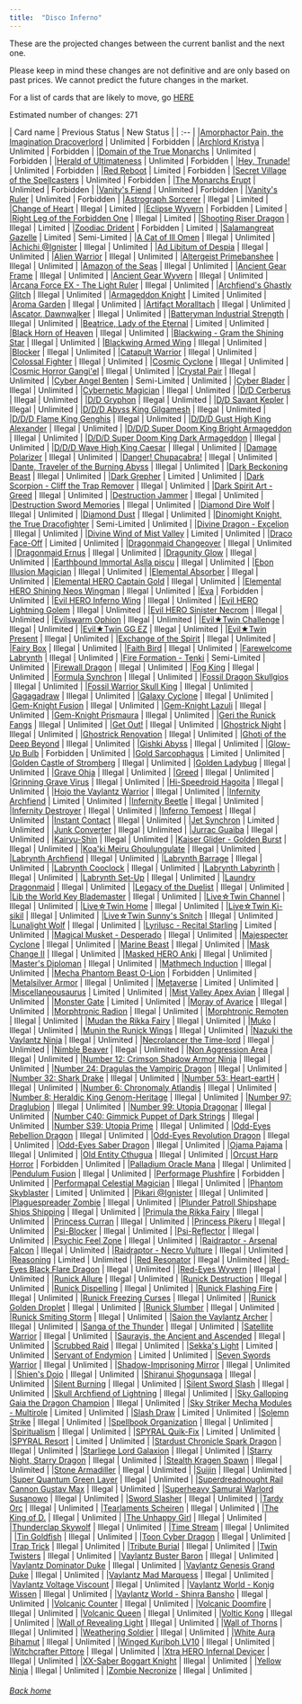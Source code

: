 ```yaml
---
title:  "Disco Inferno"
---
```


These are the projected changes between the current banlist and the next one.

Please keep in mind these changes are not definitive and are only based on past prices. We cannot predict the future changes in the market.

For a list of cards that are likely to move, go [HERE](closeprices)

Estimated number of changes: 271

| Card name | Previous Status | New Status |
| :-- |
|[Amorphactor Pain, the Imagination Dracoverlord](https://db.ygoprodeck.com/card/?search=Amorphactor%20Pain,%20the%20Imagination%20Dracoverlord) | Unlimited | Forbidden |
|[Archlord Kristya](https://db.ygoprodeck.com/card/?search=Archlord%20Kristya) | Unlimited | Forbidden |
|[Domain of the True Monarchs](https://db.ygoprodeck.com/card/?search=Domain%20of%20the%20True%20Monarchs) | Unlimited | Forbidden |
|[Herald of Ultimateness](https://db.ygoprodeck.com/card/?search=Herald%20of%20Ultimateness) | Unlimited | Forbidden |
|[Hey, Trunade!](https://db.ygoprodeck.com/card/?search=Hey,%20Trunade!) | Unlimited | Forbidden |
|[Red Reboot](https://db.ygoprodeck.com/card/?search=Red%20Reboot) | Limited | Forbidden |
|[Secret Village of the Spellcasters](https://db.ygoprodeck.com/card/?search=Secret%20Village%20of%20the%20Spellcasters) | Unlimited | Forbidden |
|[The Monarchs Erupt](https://db.ygoprodeck.com/card/?search=The%20Monarchs%20Erupt) | Unlimited | Forbidden |
|[Vanity's Fiend](https://db.ygoprodeck.com/card/?search=Vanity's%20Fiend) | Unlimited | Forbidden |
|[Vanity's Ruler](https://db.ygoprodeck.com/card/?search=Vanity's%20Ruler) | Unlimited | Forbidden |
|[Astrograph Sorcerer](https://db.ygoprodeck.com/card/?search=Astrograph%20Sorcerer) | Illegal | Limited |
|[Change of Heart](https://db.ygoprodeck.com/card/?search=Change%20of%20Heart) | Illegal | Limited |
|[Eclipse Wyvern](https://db.ygoprodeck.com/card/?search=Eclipse%20Wyvern) | Forbidden | Limited |
|[Right Leg of the Forbidden One](https://db.ygoprodeck.com/card/?search=Right%20Leg%20of%20the%20Forbidden%20One) | Illegal | Limited |
|[Shooting Riser Dragon](https://db.ygoprodeck.com/card/?search=Shooting%20Riser%20Dragon) | Illegal | Limited |
|[Zoodiac Drident](https://db.ygoprodeck.com/card/?search=Zoodiac%20Drident) | Forbidden | Limited |
|[Salamangreat Gazelle](https://db.ygoprodeck.com/card/?search=Salamangreat%20Gazelle) | Limited | Semi-Limited |
|[A Cat of Ill Omen](https://db.ygoprodeck.com/card/?search=A%20Cat%20of%20Ill%20Omen) | Illegal | Unlimited |
|[Achichi @Ignister](https://db.ygoprodeck.com/card/?search=Achichi%20@Ignister) | Illegal | Unlimited |
|[Ad Libitum of Despia](https://db.ygoprodeck.com/card/?search=Ad%20Libitum%20of%20Despia) | Illegal | Unlimited |
|[Alien Warrior](https://db.ygoprodeck.com/card/?search=Alien%20Warrior) | Illegal | Unlimited |
|[Altergeist Primebanshee](https://db.ygoprodeck.com/card/?search=Altergeist%20Primebanshee) | Illegal | Unlimited |
|[Amazon of the Seas](https://db.ygoprodeck.com/card/?search=Amazon%20of%20the%20Seas) | Illegal | Unlimited |
|[Ancient Gear Frame](https://db.ygoprodeck.com/card/?search=Ancient%20Gear%20Frame) | Illegal | Unlimited |
|[Ancient Gear Wyvern](https://db.ygoprodeck.com/card/?search=Ancient%20Gear%20Wyvern) | Illegal | Unlimited |
|[Arcana Force EX - The Light Ruler](https://db.ygoprodeck.com/card/?search=Arcana%20Force%20EX%20-%20The%20Light%20Ruler) | Illegal | Unlimited |
|[Archfiend's Ghastly Glitch](https://db.ygoprodeck.com/card/?search=Archfiend's%20Ghastly%20Glitch) | Illegal | Unlimited |
|[Armageddon Knight](https://db.ygoprodeck.com/card/?search=Armageddon%20Knight) | Limited | Unlimited |
|[Aroma Garden](https://db.ygoprodeck.com/card/?search=Aroma%20Garden) | Illegal | Unlimited |
|[Artifact Moralltach](https://db.ygoprodeck.com/card/?search=Artifact%20Moralltach) | Illegal | Unlimited |
|[Ascator, Dawnwalker](https://db.ygoprodeck.com/card/?search=Ascator,%20Dawnwalker) | Illegal | Unlimited |
|[Batteryman Industrial Strength](https://db.ygoprodeck.com/card/?search=Batteryman%20Industrial%20Strength) | Illegal | Unlimited |
|[Beatrice, Lady of the Eternal](https://db.ygoprodeck.com/card/?search=Beatrice,%20Lady%20of%20the%20Eternal) | Limited | Unlimited |
|[Black Horn of Heaven](https://db.ygoprodeck.com/card/?search=Black%20Horn%20of%20Heaven) | Illegal | Unlimited |
|[Blackwing - Gram the Shining Star](https://db.ygoprodeck.com/card/?search=Blackwing%20-%20Gram%20the%20Shining%20Star) | Illegal | Unlimited |
|[Blackwing Armed Wing](https://db.ygoprodeck.com/card/?search=Blackwing%20Armed%20Wing) | Illegal | Unlimited |
|[Blocker](https://db.ygoprodeck.com/card/?search=Blocker) | Illegal | Unlimited |
|[Catapult Warrior](https://db.ygoprodeck.com/card/?search=Catapult%20Warrior) | Illegal | Unlimited |
|[Colossal Fighter](https://db.ygoprodeck.com/card/?search=Colossal%20Fighter) | Illegal | Unlimited |
|[Cosmic Cyclone](https://db.ygoprodeck.com/card/?search=Cosmic%20Cyclone) | Illegal | Unlimited |
|[Cosmic Horror Gangi'el](https://db.ygoprodeck.com/card/?search=Cosmic%20Horror%20Gangi'el) | Illegal | Unlimited |
|[Crystal Pair](https://db.ygoprodeck.com/card/?search=Crystal%20Pair) | Illegal | Unlimited |
|[Cyber Angel Benten](https://db.ygoprodeck.com/card/?search=Cyber%20Angel%20Benten) | Semi-Limited | Unlimited |
|[Cyber Blader](https://db.ygoprodeck.com/card/?search=Cyber%20Blader) | Illegal | Unlimited |
|[Cybernetic Magician](https://db.ygoprodeck.com/card/?search=Cybernetic%20Magician) | Illegal | Unlimited |
|[D/D Cerberus](https://db.ygoprodeck.com/card/?search=D/D%20Cerberus) | Illegal | Unlimited |
|[D/D Gryphon](https://db.ygoprodeck.com/card/?search=D/D%20Gryphon) | Illegal | Unlimited |
|[D/D Savant Kepler](https://db.ygoprodeck.com/card/?search=D/D%20Savant%20Kepler) | Illegal | Unlimited |
|[D/D/D Abyss King Gilgamesh](https://db.ygoprodeck.com/card/?search=D/D/D%20Abyss%20King%20Gilgamesh) | Illegal | Unlimited |
|[D/D/D Flame King Genghis](https://db.ygoprodeck.com/card/?search=D/D/D%20Flame%20King%20Genghis) | Illegal | Unlimited |
|[D/D/D Gust High King Alexander](https://db.ygoprodeck.com/card/?search=D/D/D%20Gust%20High%20King%20Alexander) | Illegal | Unlimited |
|[D/D/D Super Doom King Bright Armageddon](https://db.ygoprodeck.com/card/?search=D/D/D%20Super%20Doom%20King%20Bright%20Armageddon) | Illegal | Unlimited |
|[D/D/D Super Doom King Dark Armageddon](https://db.ygoprodeck.com/card/?search=D/D/D%20Super%20Doom%20King%20Dark%20Armageddon) | Illegal | Unlimited |
|[D/D/D Wave High King Caesar](https://db.ygoprodeck.com/card/?search=D/D/D%20Wave%20High%20King%20Caesar) | Illegal | Unlimited |
|[Damage Polarizer](https://db.ygoprodeck.com/card/?search=Damage%20Polarizer) | Illegal | Unlimited |
|[Danger! Chupacabra!](https://db.ygoprodeck.com/card/?search=Danger!%20Chupacabra!) | Illegal | Unlimited |
|[Dante, Traveler of the Burning Abyss](https://db.ygoprodeck.com/card/?search=Dante,%20Traveler%20of%20the%20Burning%20Abyss) | Illegal | Unlimited |
|[Dark Beckoning Beast](https://db.ygoprodeck.com/card/?search=Dark%20Beckoning%20Beast) | Illegal | Unlimited |
|[Dark Grepher](https://db.ygoprodeck.com/card/?search=Dark%20Grepher) | Limited | Unlimited |
|[Dark Scorpion - Cliff the Trap Remover](https://db.ygoprodeck.com/card/?search=Dark%20Scorpion%20-%20Cliff%20the%20Trap%20Remover) | Illegal | Unlimited |
|[Dark Spirit Art - Greed](https://db.ygoprodeck.com/card/?search=Dark%20Spirit%20Art%20-%20Greed) | Illegal | Unlimited |
|[Destruction Jammer](https://db.ygoprodeck.com/card/?search=Destruction%20Jammer) | Illegal | Unlimited |
|[Destruction Sword Memories](https://db.ygoprodeck.com/card/?search=Destruction%20Sword%20Memories) | Illegal | Unlimited |
|[Diamond Dire Wolf](https://db.ygoprodeck.com/card/?search=Diamond%20Dire%20Wolf) | Illegal | Unlimited |
|[Diamond Dust](https://db.ygoprodeck.com/card/?search=Diamond%20Dust) | Illegal | Unlimited |
|[Dinomight Knight, the True Dracofighter](https://db.ygoprodeck.com/card/?search=Dinomight%20Knight,%20the%20True%20Dracofighter) | Semi-Limited | Unlimited |
|[Divine Dragon - Excelion](https://db.ygoprodeck.com/card/?search=Divine%20Dragon%20-%20Excelion) | Illegal | Unlimited |
|[Divine Wind of Mist Valley](https://db.ygoprodeck.com/card/?search=Divine%20Wind%20of%20Mist%20Valley) | Limited | Unlimited |
|[Draco Face-Off](https://db.ygoprodeck.com/card/?search=Draco%20Face-Off) | Limited | Unlimited |
|[Dragonmaid Changeover](https://db.ygoprodeck.com/card/?search=Dragonmaid%20Changeover) | Illegal | Unlimited |
|[Dragonmaid Ernus](https://db.ygoprodeck.com/card/?search=Dragonmaid%20Ernus) | Illegal | Unlimited |
|[Dragunity Glow](https://db.ygoprodeck.com/card/?search=Dragunity%20Glow) | Illegal | Unlimited |
|[Earthbound Immortal Aslla piscu](https://db.ygoprodeck.com/card/?search=Earthbound%20Immortal%20Aslla%20piscu) | Illegal | Unlimited |
|[Ebon Illusion Magician](https://db.ygoprodeck.com/card/?search=Ebon%20Illusion%20Magician) | Illegal | Unlimited |
|[Elemental Absorber](https://db.ygoprodeck.com/card/?search=Elemental%20Absorber) | Illegal | Unlimited |
|[Elemental HERO Captain Gold](https://db.ygoprodeck.com/card/?search=Elemental%20HERO%20Captain%20Gold) | Illegal | Unlimited |
|[Elemental HERO Shining Neos Wingman](https://db.ygoprodeck.com/card/?search=Elemental%20HERO%20Shining%20Neos%20Wingman) | Illegal | Unlimited |
|[Eva](https://db.ygoprodeck.com/card/?search=Eva) | Forbidden | Unlimited |
|[Evil HERO Inferno Wing](https://db.ygoprodeck.com/card/?search=Evil%20HERO%20Inferno%20Wing) | Illegal | Unlimited |
|[Evil HERO Lightning Golem](https://db.ygoprodeck.com/card/?search=Evil%20HERO%20Lightning%20Golem) | Illegal | Unlimited |
|[Evil HERO Sinister Necrom](https://db.ygoprodeck.com/card/?search=Evil%20HERO%20Sinister%20Necrom) | Illegal | Unlimited |
|[Evilswarm Ophion](https://db.ygoprodeck.com/card/?search=Evilswarm%20Ophion) | Illegal | Unlimited |
|[Evil★Twin Challenge](https://db.ygoprodeck.com/card/?search=Evil★Twin%20Challenge) | Illegal | Unlimited |
|[Evil★Twin GG EZ](https://db.ygoprodeck.com/card/?search=Evil★Twin%20GG%20EZ) | Illegal | Unlimited |
|[Evil★Twin Present](https://db.ygoprodeck.com/card/?search=Evil★Twin%20Present) | Illegal | Unlimited |
|[Exchange of the Spirit](https://db.ygoprodeck.com/card/?search=Exchange%20of%20the%20Spirit) | Illegal | Unlimited |
|[Fairy Box](https://db.ygoprodeck.com/card/?search=Fairy%20Box) | Illegal | Unlimited |
|[Faith Bird](https://db.ygoprodeck.com/card/?search=Faith%20Bird) | Illegal | Unlimited |
|[Farewelcome Labrynth](https://db.ygoprodeck.com/card/?search=Farewelcome%20Labrynth) | Illegal | Unlimited |
|[Fire Formation - Tenki](https://db.ygoprodeck.com/card/?search=Fire%20Formation%20-%20Tenki) | Semi-Limited | Unlimited |
|[Firewall Dragon](https://db.ygoprodeck.com/card/?search=Firewall%20Dragon) | Illegal | Unlimited |
|[Fog King](https://db.ygoprodeck.com/card/?search=Fog%20King) | Illegal | Unlimited |
|[Formula Synchron](https://db.ygoprodeck.com/card/?search=Formula%20Synchron) | Illegal | Unlimited |
|[Fossil Dragon Skullgios](https://db.ygoprodeck.com/card/?search=Fossil%20Dragon%20Skullgios) | Illegal | Unlimited |
|[Fossil Warrior Skull King](https://db.ygoprodeck.com/card/?search=Fossil%20Warrior%20Skull%20King) | Illegal | Unlimited |
|[Gagagadraw](https://db.ygoprodeck.com/card/?search=Gagagadraw) | Illegal | Unlimited |
|[Galaxy Cyclone](https://db.ygoprodeck.com/card/?search=Galaxy%20Cyclone) | Illegal | Unlimited |
|[Gem-Knight Fusion](https://db.ygoprodeck.com/card/?search=Gem-Knight%20Fusion) | Illegal | Unlimited |
|[Gem-Knight Lazuli](https://db.ygoprodeck.com/card/?search=Gem-Knight%20Lazuli) | Illegal | Unlimited |
|[Gem-Knight Prismaura](https://db.ygoprodeck.com/card/?search=Gem-Knight%20Prismaura) | Illegal | Unlimited |
|[Geri the Runick Fangs](https://db.ygoprodeck.com/card/?search=Geri%20the%20Runick%20Fangs) | Illegal | Unlimited |
|[Get Out!](https://db.ygoprodeck.com/card/?search=Get%20Out!) | Illegal | Unlimited |
|[Ghostrick Night](https://db.ygoprodeck.com/card/?search=Ghostrick%20Night) | Illegal | Unlimited |
|[Ghostrick Renovation](https://db.ygoprodeck.com/card/?search=Ghostrick%20Renovation) | Illegal | Unlimited |
|[Ghoti of the Deep Beyond](https://db.ygoprodeck.com/card/?search=Ghoti%20of%20the%20Deep%20Beyond) | Illegal | Unlimited |
|[Gishki Abyss](https://db.ygoprodeck.com/card/?search=Gishki%20Abyss) | Illegal | Unlimited |
|[Glow-Up Bulb](https://db.ygoprodeck.com/card/?search=Glow-Up%20Bulb) | Forbidden | Unlimited |
|[Gold Sarcophagus](https://db.ygoprodeck.com/card/?search=Gold%20Sarcophagus) | Limited | Unlimited |
|[Golden Castle of Stromberg](https://db.ygoprodeck.com/card/?search=Golden%20Castle%20of%20Stromberg) | Illegal | Unlimited |
|[Golden Ladybug](https://db.ygoprodeck.com/card/?search=Golden%20Ladybug) | Illegal | Unlimited |
|[Grave Ohja](https://db.ygoprodeck.com/card/?search=Grave%20Ohja) | Illegal | Unlimited |
|[Greed](https://db.ygoprodeck.com/card/?search=Greed) | Illegal | Unlimited |
|[Grinning Grave Virus](https://db.ygoprodeck.com/card/?search=Grinning%20Grave%20Virus) | Illegal | Unlimited |
|[Hi-Speedroid Hagoita](https://db.ygoprodeck.com/card/?search=Hi-Speedroid%20Hagoita) | Illegal | Unlimited |
|[Hojo the Vaylantz Warrior](https://db.ygoprodeck.com/card/?search=Hojo%20the%20Vaylantz%20Warrior) | Illegal | Unlimited |
|[Infernity Archfiend](https://db.ygoprodeck.com/card/?search=Infernity%20Archfiend) | Limited | Unlimited |
|[Infernity Beetle](https://db.ygoprodeck.com/card/?search=Infernity%20Beetle) | Illegal | Unlimited |
|[Infernity Destroyer](https://db.ygoprodeck.com/card/?search=Infernity%20Destroyer) | Illegal | Unlimited |
|[Inferno Tempest](https://db.ygoprodeck.com/card/?search=Inferno%20Tempest) | Illegal | Unlimited |
|[Instant Contact](https://db.ygoprodeck.com/card/?search=Instant%20Contact) | Illegal | Unlimited |
|[Jet Synchron](https://db.ygoprodeck.com/card/?search=Jet%20Synchron) | Limited | Unlimited |
|[Junk Converter](https://db.ygoprodeck.com/card/?search=Junk%20Converter) | Illegal | Unlimited |
|[Jurrac Guaiba](https://db.ygoprodeck.com/card/?search=Jurrac%20Guaiba) | Illegal | Unlimited |
|[Kairyu-Shin](https://db.ygoprodeck.com/card/?search=Kairyu-Shin) | Illegal | Unlimited |
|[Kaiser Glider - Golden Burst](https://db.ygoprodeck.com/card/?search=Kaiser%20Glider%20-%20Golden%20Burst) | Illegal | Unlimited |
|[Koa'ki Meiru Ghoulungulate](https://db.ygoprodeck.com/card/?search=Koa'ki%20Meiru%20Ghoulungulate) | Illegal | Unlimited |
|[Labrynth Archfiend](https://db.ygoprodeck.com/card/?search=Labrynth%20Archfiend) | Illegal | Unlimited |
|[Labrynth Barrage](https://db.ygoprodeck.com/card/?search=Labrynth%20Barrage) | Illegal | Unlimited |
|[Labrynth Cooclock](https://db.ygoprodeck.com/card/?search=Labrynth%20Cooclock) | Illegal | Unlimited |
|[Labrynth Labyrinth](https://db.ygoprodeck.com/card/?search=Labrynth%20Labyrinth) | Illegal | Unlimited |
|[Labrynth Set-Up](https://db.ygoprodeck.com/card/?search=Labrynth%20Set-Up) | Illegal | Unlimited |
|[Laundry Dragonmaid](https://db.ygoprodeck.com/card/?search=Laundry%20Dragonmaid) | Illegal | Unlimited |
|[Legacy of the Duelist](https://db.ygoprodeck.com/card/?search=Legacy%20of%20the%20Duelist) | Illegal | Unlimited |
|[Lib the World Key Blademaster](https://db.ygoprodeck.com/card/?search=Lib%20the%20World%20Key%20Blademaster) | Illegal | Unlimited |
|[Live☆Twin Channel](https://db.ygoprodeck.com/card/?search=Live☆Twin%20Channel) | Illegal | Unlimited |
|[Live☆Twin Home](https://db.ygoprodeck.com/card/?search=Live☆Twin%20Home) | Illegal | Unlimited |
|[Live☆Twin Ki-sikil](https://db.ygoprodeck.com/card/?search=Live☆Twin%20Ki-sikil) | Illegal | Unlimited |
|[Live☆Twin Sunny's Snitch](https://db.ygoprodeck.com/card/?search=Live☆Twin%20Sunny's%20Snitch) | Illegal | Unlimited |
|[Lunalight Wolf](https://db.ygoprodeck.com/card/?search=Lunalight%20Wolf) | Illegal | Unlimited |
|[Lyrilusc - Recital Starling](https://db.ygoprodeck.com/card/?search=Lyrilusc%20-%20Recital%20Starling) | Limited | Unlimited |
|[Magical Musket - Desperado](https://db.ygoprodeck.com/card/?search=Magical%20Musket%20-%20Desperado) | Illegal | Unlimited |
|[Majespecter Cyclone](https://db.ygoprodeck.com/card/?search=Majespecter%20Cyclone) | Illegal | Unlimited |
|[Marine Beast](https://db.ygoprodeck.com/card/?search=Marine%20Beast) | Illegal | Unlimited |
|[Mask Change II](https://db.ygoprodeck.com/card/?search=Mask%20Change%20II) | Illegal | Unlimited |
|[Masked HERO Anki](https://db.ygoprodeck.com/card/?search=Masked%20HERO%20Anki) | Illegal | Unlimited |
|[Master's Diploman](https://db.ygoprodeck.com/card/?search=Master's%20Diploman) | Illegal | Unlimited |
|[Mathmech Induction](https://db.ygoprodeck.com/card/?search=Mathmech%20Induction) | Illegal | Unlimited |
|[Mecha Phantom Beast O-Lion](https://db.ygoprodeck.com/card/?search=Mecha%20Phantom%20Beast%20O-Lion) | Forbidden | Unlimited |
|[Metalsilver Armor](https://db.ygoprodeck.com/card/?search=Metalsilver%20Armor) | Illegal | Unlimited |
|[Metaverse](https://db.ygoprodeck.com/card/?search=Metaverse) | Limited | Unlimited |
|[Miscellaneousaurus](https://db.ygoprodeck.com/card/?search=Miscellaneousaurus) | Limited | Unlimited |
|[Mist Valley Apex Avian](https://db.ygoprodeck.com/card/?search=Mist%20Valley%20Apex%20Avian) | Illegal | Unlimited |
|[Monster Gate](https://db.ygoprodeck.com/card/?search=Monster%20Gate) | Limited | Unlimited |
|[Moray of Avarice](https://db.ygoprodeck.com/card/?search=Moray%20of%20Avarice) | Illegal | Unlimited |
|[Morphtronic Radion](https://db.ygoprodeck.com/card/?search=Morphtronic%20Radion) | Illegal | Unlimited |
|[Morphtronic Remoten](https://db.ygoprodeck.com/card/?search=Morphtronic%20Remoten) | Illegal | Unlimited |
|[Mudan the Rikka Fairy](https://db.ygoprodeck.com/card/?search=Mudan%20the%20Rikka%20Fairy) | Illegal | Unlimited |
|[Muko](https://db.ygoprodeck.com/card/?search=Muko) | Illegal | Unlimited |
|[Munin the Runick Wings](https://db.ygoprodeck.com/card/?search=Munin%20the%20Runick%20Wings) | Illegal | Unlimited |
|[Nazuki the Vaylantz Ninja](https://db.ygoprodeck.com/card/?search=Nazuki%20the%20Vaylantz%20Ninja) | Illegal | Unlimited |
|[Necrolancer the Time-lord](https://db.ygoprodeck.com/card/?search=Necrolancer%20the%20Time-lord) | Illegal | Unlimited |
|[Nimble Beaver](https://db.ygoprodeck.com/card/?search=Nimble%20Beaver) | Illegal | Unlimited |
|[Non Aggression Area](https://db.ygoprodeck.com/card/?search=Non%20Aggression%20Area) | Illegal | Unlimited |
|[Number 12: Crimson Shadow Armor Ninja](https://db.ygoprodeck.com/card/?search=Number%2012:%20Crimson%20Shadow%20Armor%20Ninja) | Illegal | Unlimited |
|[Number 24: Dragulas the Vampiric Dragon](https://db.ygoprodeck.com/card/?search=Number%2024:%20Dragulas%20the%20Vampiric%20Dragon) | Illegal | Unlimited |
|[Number 32: Shark Drake](https://db.ygoprodeck.com/card/?search=Number%2032:%20Shark%20Drake) | Illegal | Unlimited |
|[Number 53: Heart-eartH](https://db.ygoprodeck.com/card/?search=Number%2053:%20Heart-eartH) | Illegal | Unlimited |
|[Number 6: Chronomaly Atlandis](https://db.ygoprodeck.com/card/?search=Number%206:%20Chronomaly%20Atlandis) | Illegal | Unlimited |
|[Number 8: Heraldic King Genom-Heritage](https://db.ygoprodeck.com/card/?search=Number%208:%20Heraldic%20King%20Genom-Heritage) | Illegal | Unlimited |
|[Number 97: Draglubion](https://db.ygoprodeck.com/card/?search=Number%2097:%20Draglubion) | Illegal | Unlimited |
|[Number 99: Utopia Dragonar](https://db.ygoprodeck.com/card/?search=Number%2099:%20Utopia%20Dragonar) | Illegal | Unlimited |
|[Number C40: Gimmick Puppet of Dark Strings](https://db.ygoprodeck.com/card/?search=Number%20C40:%20Gimmick%20Puppet%20of%20Dark%20Strings) | Illegal | Unlimited |
|[Number S39: Utopia Prime](https://db.ygoprodeck.com/card/?search=Number%20S39:%20Utopia%20Prime) | Illegal | Unlimited |
|[Odd-Eyes Rebellion Dragon](https://db.ygoprodeck.com/card/?search=Odd-Eyes%20Rebellion%20Dragon) | Illegal | Unlimited |
|[Odd-Eyes Revolution Dragon](https://db.ygoprodeck.com/card/?search=Odd-Eyes%20Revolution%20Dragon) | Illegal | Unlimited |
|[Odd-Eyes Saber Dragon](https://db.ygoprodeck.com/card/?search=Odd-Eyes%20Saber%20Dragon) | Illegal | Unlimited |
|[Ojama Pajama](https://db.ygoprodeck.com/card/?search=Ojama%20Pajama) | Illegal | Unlimited |
|[Old Entity Cthugua](https://db.ygoprodeck.com/card/?search=Old%20Entity%20Cthugua) | Illegal | Unlimited |
|[Orcust Harp Horror](https://db.ygoprodeck.com/card/?search=Orcust%20Harp%20Horror) | Forbidden | Unlimited |
|[Palladium Oracle Mana](https://db.ygoprodeck.com/card/?search=Palladium%20Oracle%20Mana) | Illegal | Unlimited |
|[Pendulum Fusion](https://db.ygoprodeck.com/card/?search=Pendulum%20Fusion) | Illegal | Unlimited |
|[Performage Plushfire](https://db.ygoprodeck.com/card/?search=Performage%20Plushfire) | Forbidden | Unlimited |
|[Performapal Celestial Magician](https://db.ygoprodeck.com/card/?search=Performapal%20Celestial%20Magician) | Illegal | Unlimited |
|[Phantom Skyblaster](https://db.ygoprodeck.com/card/?search=Phantom%20Skyblaster) | Limited | Unlimited |
|[Pikari @Ignister](https://db.ygoprodeck.com/card/?search=Pikari%20@Ignister) | Illegal | Unlimited |
|[Plaguespreader Zombie](https://db.ygoprodeck.com/card/?search=Plaguespreader%20Zombie) | Illegal | Unlimited |
|[Plunder Patroll Shipshape Ships Shipping](https://db.ygoprodeck.com/card/?search=Plunder%20Patroll%20Shipshape%20Ships%20Shipping) | Illegal | Unlimited |
|[Primula the Rikka Fairy](https://db.ygoprodeck.com/card/?search=Primula%20the%20Rikka%20Fairy) | Illegal | Unlimited |
|[Princess Curran](https://db.ygoprodeck.com/card/?search=Princess%20Curran) | Illegal | Unlimited |
|[Princess Pikeru](https://db.ygoprodeck.com/card/?search=Princess%20Pikeru) | Illegal | Unlimited |
|[Psi-Blocker](https://db.ygoprodeck.com/card/?search=Psi-Blocker) | Illegal | Unlimited |
|[Psi-Reflector](https://db.ygoprodeck.com/card/?search=Psi-Reflector) | Illegal | Unlimited |
|[Psychic Feel Zone](https://db.ygoprodeck.com/card/?search=Psychic%20Feel%20Zone) | Illegal | Unlimited |
|[Raidraptor - Arsenal Falcon](https://db.ygoprodeck.com/card/?search=Raidraptor%20-%20Arsenal%20Falcon) | Illegal | Unlimited |
|[Raidraptor - Necro Vulture](https://db.ygoprodeck.com/card/?search=Raidraptor%20-%20Necro%20Vulture) | Illegal | Unlimited |
|[Reasoning](https://db.ygoprodeck.com/card/?search=Reasoning) | Limited | Unlimited |
|[Red Resonator](https://db.ygoprodeck.com/card/?search=Red%20Resonator) | Illegal | Unlimited |
|[Red-Eyes Black Flare Dragon](https://db.ygoprodeck.com/card/?search=Red-Eyes%20Black%20Flare%20Dragon) | Illegal | Unlimited |
|[Red-Eyes Wyvern](https://db.ygoprodeck.com/card/?search=Red-Eyes%20Wyvern) | Illegal | Unlimited |
|[Runick Allure](https://db.ygoprodeck.com/card/?search=Runick%20Allure) | Illegal | Unlimited |
|[Runick Destruction](https://db.ygoprodeck.com/card/?search=Runick%20Destruction) | Illegal | Unlimited |
|[Runick Dispelling](https://db.ygoprodeck.com/card/?search=Runick%20Dispelling) | Illegal | Unlimited |
|[Runick Flashing Fire](https://db.ygoprodeck.com/card/?search=Runick%20Flashing%20Fire) | Illegal | Unlimited |
|[Runick Freezing Curses](https://db.ygoprodeck.com/card/?search=Runick%20Freezing%20Curses) | Illegal | Unlimited |
|[Runick Golden Droplet](https://db.ygoprodeck.com/card/?search=Runick%20Golden%20Droplet) | Illegal | Unlimited |
|[Runick Slumber](https://db.ygoprodeck.com/card/?search=Runick%20Slumber) | Illegal | Unlimited |
|[Runick Smiting Storm](https://db.ygoprodeck.com/card/?search=Runick%20Smiting%20Storm) | Illegal | Unlimited |
|[Saion the Vaylantz Archer](https://db.ygoprodeck.com/card/?search=Saion%20the%20Vaylantz%20Archer) | Illegal | Unlimited |
|[Sanga of the Thunder](https://db.ygoprodeck.com/card/?search=Sanga%20of%20the%20Thunder) | Illegal | Unlimited |
|[Satellite Warrior](https://db.ygoprodeck.com/card/?search=Satellite%20Warrior) | Illegal | Unlimited |
|[Sauravis, the Ancient and Ascended](https://db.ygoprodeck.com/card/?search=Sauravis,%20the%20Ancient%20and%20Ascended) | Illegal | Unlimited |
|[Scrubbed Raid](https://db.ygoprodeck.com/card/?search=Scrubbed%20Raid) | Illegal | Unlimited |
|[Sekka's Light](https://db.ygoprodeck.com/card/?search=Sekka's%20Light) | Limited | Unlimited |
|[Servant of Endymion](https://db.ygoprodeck.com/card/?search=Servant%20of%20Endymion) | Limited | Unlimited |
|[Seven Swords Warrior](https://db.ygoprodeck.com/card/?search=Seven%20Swords%20Warrior) | Illegal | Unlimited |
|[Shadow-Imprisoning Mirror](https://db.ygoprodeck.com/card/?search=Shadow-Imprisoning%20Mirror) | Illegal | Unlimited |
|[Shien's Dojo](https://db.ygoprodeck.com/card/?search=Shien's%20Dojo) | Illegal | Unlimited |
|[Shiranui Shogunsaga](https://db.ygoprodeck.com/card/?search=Shiranui%20Shogunsaga) | Illegal | Unlimited |
|[Silent Burning](https://db.ygoprodeck.com/card/?search=Silent%20Burning) | Illegal | Unlimited |
|[Silent Sword Slash](https://db.ygoprodeck.com/card/?search=Silent%20Sword%20Slash) | Illegal | Unlimited |
|[Skull Archfiend of Lightning](https://db.ygoprodeck.com/card/?search=Skull%20Archfiend%20of%20Lightning) | Illegal | Unlimited |
|[Sky Galloping Gaia the Dragon Champion](https://db.ygoprodeck.com/card/?search=Sky%20Galloping%20Gaia%20the%20Dragon%20Champion) | Illegal | Unlimited |
|[Sky Striker Mecha Modules - Multirole](https://db.ygoprodeck.com/card/?search=Sky%20Striker%20Mecha%20Modules%20-%20Multirole) | Limited | Unlimited |
|[Slash Draw](https://db.ygoprodeck.com/card/?search=Slash%20Draw) | Limited | Unlimited |
|[Solemn Strike](https://db.ygoprodeck.com/card/?search=Solemn%20Strike) | Illegal | Unlimited |
|[Spellbook Organization](https://db.ygoprodeck.com/card/?search=Spellbook%20Organization) | Illegal | Unlimited |
|[Spiritualism](https://db.ygoprodeck.com/card/?search=Spiritualism) | Illegal | Unlimited |
|[SPYRAL Quik-Fix](https://db.ygoprodeck.com/card/?search=SPYRAL%20Quik-Fix) | Limited | Unlimited |
|[SPYRAL Resort](https://db.ygoprodeck.com/card/?search=SPYRAL%20Resort) | Limited | Unlimited |
|[Stardust Chronicle Spark Dragon](https://db.ygoprodeck.com/card/?search=Stardust%20Chronicle%20Spark%20Dragon) | Illegal | Unlimited |
|[Starliege Lord Galaxion](https://db.ygoprodeck.com/card/?search=Starliege%20Lord%20Galaxion) | Illegal | Unlimited |
|[Starry Night, Starry Dragon](https://db.ygoprodeck.com/card/?search=Starry%20Night,%20Starry%20Dragon) | Illegal | Unlimited |
|[Stealth Kragen Spawn](https://db.ygoprodeck.com/card/?search=Stealth%20Kragen%20Spawn) | Illegal | Unlimited |
|[Stone Armadiller](https://db.ygoprodeck.com/card/?search=Stone%20Armadiller) | Illegal | Unlimited |
|[Suijin](https://db.ygoprodeck.com/card/?search=Suijin) | Illegal | Unlimited |
|[Super Quantum Green Layer](https://db.ygoprodeck.com/card/?search=Super%20Quantum%20Green%20Layer) | Illegal | Unlimited |
|[Superdreadnought Rail Cannon Gustav Max](https://db.ygoprodeck.com/card/?search=Superdreadnought%20Rail%20Cannon%20Gustav%20Max) | Illegal | Unlimited |
|[Superheavy Samurai Warlord Susanowo](https://db.ygoprodeck.com/card/?search=Superheavy%20Samurai%20Warlord%20Susanowo) | Illegal | Unlimited |
|[Sword Slasher](https://db.ygoprodeck.com/card/?search=Sword%20Slasher) | Illegal | Unlimited |
|[Tardy Orc](https://db.ygoprodeck.com/card/?search=Tardy%20Orc) | Illegal | Unlimited |
|[Tearlaments Scheiren](https://db.ygoprodeck.com/card/?search=Tearlaments%20Scheiren) | Illegal | Unlimited |
|[The King of D.](https://db.ygoprodeck.com/card/?search=The%20King%20of%20D.) | Illegal | Unlimited |
|[The Unhappy Girl](https://db.ygoprodeck.com/card/?search=The%20Unhappy%20Girl) | Illegal | Unlimited |
|[Thunderclap Skywolf](https://db.ygoprodeck.com/card/?search=Thunderclap%20Skywolf) | Illegal | Unlimited |
|[Time Stream](https://db.ygoprodeck.com/card/?search=Time%20Stream) | Illegal | Unlimited |
|[Tin Goldfish](https://db.ygoprodeck.com/card/?search=Tin%20Goldfish) | Illegal | Unlimited |
|[Toon Cyber Dragon](https://db.ygoprodeck.com/card/?search=Toon%20Cyber%20Dragon) | Illegal | Unlimited |
|[Trap Trick](https://db.ygoprodeck.com/card/?search=Trap%20Trick) | Illegal | Unlimited |
|[Tribute Burial](https://db.ygoprodeck.com/card/?search=Tribute%20Burial) | Illegal | Unlimited |
|[Twin Twisters](https://db.ygoprodeck.com/card/?search=Twin%20Twisters) | Illegal | Unlimited |
|[Vaylantz Buster Baron](https://db.ygoprodeck.com/card/?search=Vaylantz%20Buster%20Baron) | Illegal | Unlimited |
|[Vaylantz Dominator Duke](https://db.ygoprodeck.com/card/?search=Vaylantz%20Dominator%20Duke) | Illegal | Unlimited |
|[Vaylantz Genesis Grand Duke](https://db.ygoprodeck.com/card/?search=Vaylantz%20Genesis%20Grand%20Duke) | Illegal | Unlimited |
|[Vaylantz Mad Marquess](https://db.ygoprodeck.com/card/?search=Vaylantz%20Mad%20Marquess) | Illegal | Unlimited |
|[Vaylantz Voltage Viscount](https://db.ygoprodeck.com/card/?search=Vaylantz%20Voltage%20Viscount) | Illegal | Unlimited |
|[Vaylantz World - Konig Wissen](https://db.ygoprodeck.com/card/?search=Vaylantz%20World%20-%20Konig%20Wissen) | Illegal | Unlimited |
|[Vaylantz World - Shinra Bansho](https://db.ygoprodeck.com/card/?search=Vaylantz%20World%20-%20Shinra%20Bansho) | Illegal | Unlimited |
|[Volcanic Counter](https://db.ygoprodeck.com/card/?search=Volcanic%20Counter) | Illegal | Unlimited |
|[Volcanic Doomfire](https://db.ygoprodeck.com/card/?search=Volcanic%20Doomfire) | Illegal | Unlimited |
|[Volcanic Queen](https://db.ygoprodeck.com/card/?search=Volcanic%20Queen) | Illegal | Unlimited |
|[Voltic Kong](https://db.ygoprodeck.com/card/?search=Voltic%20Kong) | Illegal | Unlimited |
|[Wall of Revealing Light](https://db.ygoprodeck.com/card/?search=Wall%20of%20Revealing%20Light) | Illegal | Unlimited |
|[Wall of Thorns](https://db.ygoprodeck.com/card/?search=Wall%20of%20Thorns) | Illegal | Unlimited |
|[Weathering Soldier](https://db.ygoprodeck.com/card/?search=Weathering%20Soldier) | Illegal | Unlimited |
|[White Aura Bihamut](https://db.ygoprodeck.com/card/?search=White%20Aura%20Bihamut) | Illegal | Unlimited |
|[Winged Kuriboh LV10](https://db.ygoprodeck.com/card/?search=Winged%20Kuriboh%20LV10) | Illegal | Unlimited |
|[Witchcrafter Pittore](https://db.ygoprodeck.com/card/?search=Witchcrafter%20Pittore) | Illegal | Unlimited |
|[Xtra HERO Infernal Devicer](https://db.ygoprodeck.com/card/?search=Xtra%20HERO%20Infernal%20Devicer) | Illegal | Unlimited |
|[XX-Saber Boggart Knight](https://db.ygoprodeck.com/card/?search=XX-Saber%20Boggart%20Knight) | Illegal | Unlimited |
|[Yellow Ninja](https://db.ygoprodeck.com/card/?search=Yellow%20Ninja) | Illegal | Unlimited |
|[Zombie Necronize](https://db.ygoprodeck.com/card/?search=Zombie%20Necronize) | Illegal | Unlimited |

###### [Back home](index)